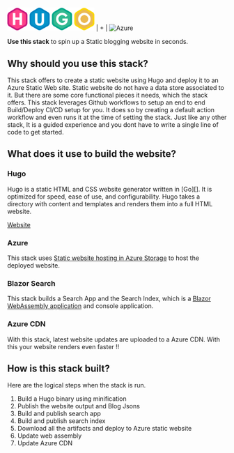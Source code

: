 


<img src="https://raw.githubusercontent.com/gohugoio/gohugoioTheme/master/static/images/hugo-logo-wide.svg?sanitize=true" alt="Hugo" width="200"/>  | + |  <img src="https://upload.wikimedia.org/wikipedia/commons/a/a8/Microsoft_Azure_Logo.svg" alt="Azure" width="200"/>

**Use this stack** to spin up a Static blogging website in seconds. 

## **Why** should you use this stack?

This stack offers to create a static website using Hugo and deploy it to an Azure Static Web site. Static website do not have a data store associated to it. But there are some core functional pieces it needs, which the stack offers. 
This stack leverages Github workflows to setup an end to end Build/Deploy CI/CD setup for you. It does so by creating a default action workflow and even runs it at the time of setting the stack. Just like any other stack, It is a guided experience and you dont have to write a single line of code to get started. 

## **What** does it use to build the website?

### Hugo

Hugo is a static HTML and CSS website generator written in [Go][].
It is optimized for speed, ease of use, and configurability.
Hugo takes a directory with content and templates and renders them into a full HTML website.

[Website](https://gohugo.io)

### Azure 

This stack uses [Static website hosting in Azure Storage](https://docs.microsoft.com/en-us/azure/storage/blobs/storage-blob-static-website) to host the deployed website. 

### Blazor Search

This stack builds a Search App and the Search Index, which is a [Blazor WebAssembly application](https://docs.microsoft.com/en-gb/aspnet/core/blazor/?view=aspnetcore-3.0)  and console application.

### Azure CDN

With this stack, latest website updates are uploaded to a Azure CDN. With this your website renders even faster !!

## **How** is this stack built?

Here are the logical steps when the stack is run.
1. Build a Hugo binary using minification
2. Publish the website output and Blog Jsons
3. Build and publish search app
4. Build and publish search index
5. Download all the artifacts and deploy to Azure static website
6. Update web assembly
7. Update Azure CDN

